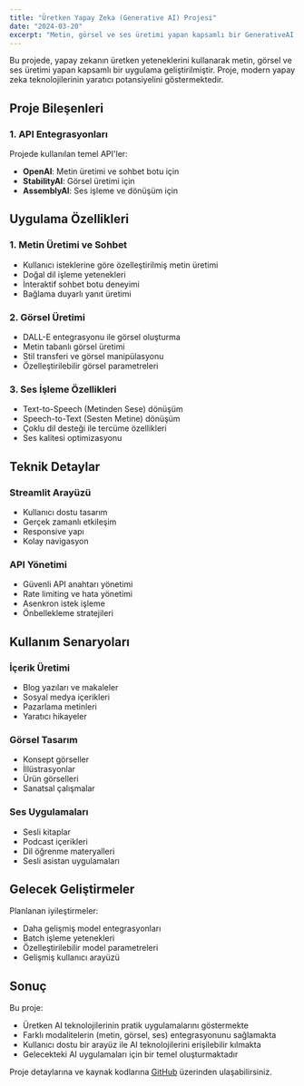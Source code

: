 ```yaml
---
title: "Üretken Yapay Zeka (Generative AI) Projesi"
date: "2024-03-20"
excerpt: "Metin, görsel ve ses üretimi yapan kapsamlı bir GenerativeAI uygulaması"
---
```


Bu projede, yapay zekanın üretken yeteneklerini kullanarak metin, görsel ve ses üretimi yapan kapsamlı bir uygulama geliştirilmiştir. Proje, modern yapay zeka teknolojilerinin yaratıcı potansiyelini göstermektedir.

## Proje Bileşenleri

### 1. API Entegrasyonları
Projede kullanılan temel API'ler:
- **OpenAI**: Metin üretimi ve sohbet botu için
- **StabilityAI**: Görsel üretimi için
- **AssemblyAI**: Ses işleme ve dönüşüm için

## Uygulama Özellikleri

### 1. Metin Üretimi ve Sohbet
- Kullanıcı isteklerine göre özelleştirilmiş metin üretimi
- Doğal dil işleme yetenekleri
- İnteraktif sohbet botu deneyimi
- Bağlama duyarlı yanıt üretimi

### 2. Görsel Üretimi
- DALL-E entegrasyonu ile görsel oluşturma
- Metin tabanlı görsel üretimi
- Stil transferi ve görsel manipülasyonu
- Özelleştirilebilir görsel parametreleri

### 3. Ses İşleme Özellikleri
- Text-to-Speech (Metinden Sese) dönüşüm
- Speech-to-Text (Sesten Metine) dönüşüm
- Çoklu dil desteği ile tercüme özellikleri
- Ses kalitesi optimizasyonu

## Teknik Detaylar

### Streamlit Arayüzü
- Kullanıcı dostu tasarım
- Gerçek zamanlı etkileşim
- Responsive yapı
- Kolay navigasyon

### API Yönetimi
- Güvenli API anahtarı yönetimi
- Rate limiting ve hata yönetimi
- Asenkron istek işleme
- Önbellekleme stratejileri

## Kullanım Senaryoları

### İçerik Üretimi
- Blog yazıları ve makaleler
- Sosyal medya içerikleri
- Pazarlama metinleri
- Yaratıcı hikayeler

### Görsel Tasarım
- Konsept görseller
- İllüstrasyonlar
- Ürün görselleri
- Sanatsal çalışmalar

### Ses Uygulamaları
- Sesli kitaplar
- Podcast içerikleri
- Dil öğrenme materyalleri
- Sesli asistan uygulamaları

## Gelecek Geliştirmeler

Planlanan iyileştirmeler:
- Daha gelişmiş model entegrasyonları
- Batch işleme yetenekleri
- Özelleştirilebilir model parametreleri
- Gelişmiş kullanıcı arayüzü

## Sonuç

Bu proje:
- Üretken AI teknolojilerinin pratik uygulamalarını göstermekte
- Farklı modalitelerin (metin, görsel, ses) entegrasyonunu sağlamakta
- Kullanıcı dostu bir arayüz ile AI teknolojilerini erişilebilir kılmakta
- Gelecekteki AI uygulamaları için bir temel oluşturmaktadır

Proje detaylarına ve kaynak kodlarına [GitHub](https://github.com/melisacevik/MTA-Subway-Project-master) üzerinden ulaşabilirsiniz. 